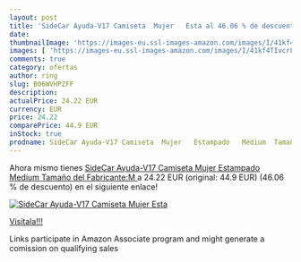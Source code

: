 ```yaml
---
layout: post
title: 'SideCar Ayuda-V17 Camiseta  Mujer   Esta al 46.06 % de descuento'
date: 
thumbnailImage: 'https://images-eu.ssl-images-amazon.com/images/I/41kf4TIvcrL._SL200_.jpg'
images: [ 'https://images-eu.ssl-images-amazon.com/images/I/41kf4TIvcrL._SL200_.jpg' ]
comments: true
category: ofertas
author: ring
slug: B06WVHPZFF
description:
actualPrice: 24.22 EUR
currency: EUR
price: 24.22
comparePrice: 44.9 EUR
inStock: true
prodname: SideCar Ayuda-V17 Camiseta  Mujer   Estampado   Medium  Tamaño del Fabricante:M 
---
```


Ahora mismo tienes [SideCar Ayuda-V17 Camiseta  Mujer   Estampado   Medium  Tamaño del Fabricante:M ](https://www.amazon.es/dp/B06WVHPZFF/?tag=tolees-21) a 24.22 EUR (original: 44.9 EUR) (46.06 %  de descuento) en el siguiente enlace!

[![SideCar Ayuda-V17 Camiseta  Mujer   Esta](https://images-eu.ssl-images-amazon.com/images/I/41kf4TIvcrL._SL200_.jpg)](https://www.amazon.es/dp/B06WVHPZFF/?tag=tolees-21)

[Visítala!!!](https://www.amazon.es/dp/B06WVHPZFF/?tag=tolees-21)

Links participate in Amazon Associate program and might generate a comission on qualifying sales
